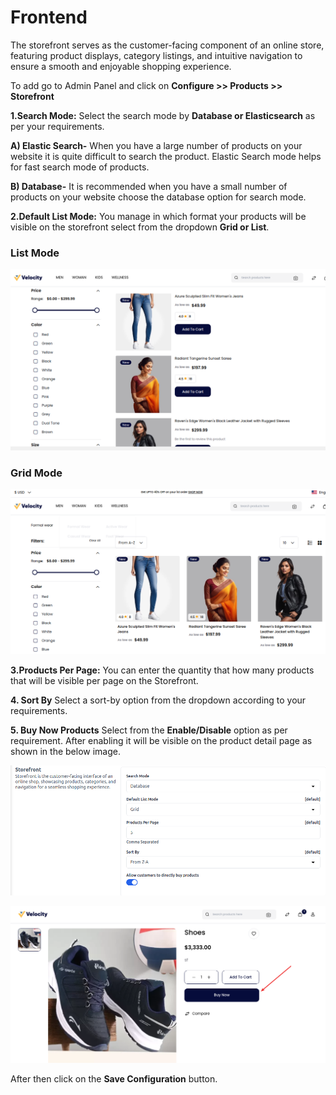 # Frontend

The storefront serves as the customer-facing component of an online store, featuring product displays, category listings, and intuitive navigation to ensure a smooth and enjoyable shopping experience.

To add go to Admin Panel and click on **Configure >> Products >> Storefront**

**1.Search Mode:** Select the search mode by **Database or Elasticsearch** as per your requirements.

**A) Elastic Search-** When you have a large number of products on your website it is quite difficult to search the product. Elastic Search mode helps for fast search mode of products.

**B) Database-** It is recommended when you have a small number of products on your website choose the database option for search mode.

**2.Default List Mode:** You manage in which format your products will be visible on the storefront select from the dropdown **Grid or List**.

### List Mode

![Storefront](../../assets/2.3.0/images/configure/listmode.png)

### Grid Mode

![Storefront](../../assets/2.3.0/images/configure/gridmode.png)

**3.Products Per Page:** You can enter the quantity that how many products that will be visible per page on the Storefront.

**4. Sort By** Select a sort-by option from the dropdown according to your requirements.

**5. Buy Now Products** Select from the **Enable/Disable** option as per requirement. After enabling it will be visible on the product detail page as shown in the below image.

![Storefront](../../assets/2.3.0/images/configure/storefront.png)

![Storefront Buynow](../../assets/2.3.0/images/configure/buyNow.png)

After then click on the **Save Configuration** button.
